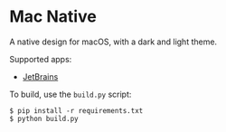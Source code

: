 # Mac Native

A native design for macOS, with a dark and light theme.

Supported apps:
- [JetBrains](https://github.com/subtheme-pro/native/tree/master/apps/jetbrains)

To build, use the `build.py` script:

```shell script
$ pip install -r requirements.txt
$ python build.py
```

